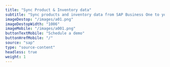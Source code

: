 ```yaml
---
title: "Sync Product & Inventory data"
subtitle: "Sync products and inventory data from SAP Business One to your sales channel(s)"
imageDestop: "/images/a01.png"
imageDestopWidth: "1006"
imageMobile: "/images/a001.png"
buttonTextMobile: "Schedule a demo"
buttonHrefMobile: "/"
source: "sap"
type: "source-content"
headless: true
weight: 1
---
```

